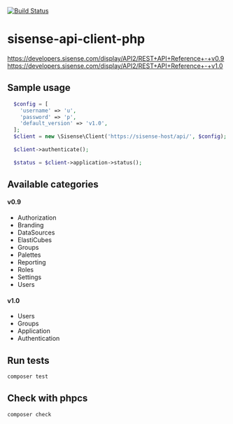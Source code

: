 [![Build Status](https://travis-ci.org/erjanmx/sisense-api-client-php.svg?branch=master)](https://travis-ci.org/erjanmx/sisense-api-client-php)

# sisense-api-client-php

https://developers.sisense.com/display/API2/REST+API+Reference+-+v0.9
https://developers.sisense.com/display/API2/REST+API+Reference+-+v1.0

## Sample usage

```php
  $config = [
    'username' => 'u',
    'password' => 'p',
    'default_version' => 'v1.0',
  ];
  $client = new \Sisense\Client('https://sisense-host/api/', $config);
  
  $client->authenticate();
  
  $status = $client->application->status(); 
```

## Available categories

#### v0.9
- Authorization
- Branding
- DataSources
- ElastiCubes
- Groups
- Palettes
- Reporting
- Roles
- Settings
- Users

#### v1.0
- Users
- Groups
- Application
- Authentication


## Run tests

```bash
composer test
```

## Check with phpcs
```bash
composer check
```
